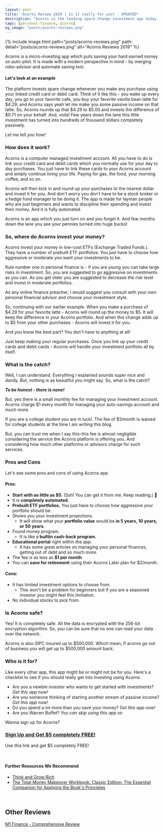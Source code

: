 ```yaml
---
layout: post
title: "Acorns Review 2020 | Is it really for you? - UPDATED"
description: "Acorns is the leading spare change investment app today. Perfect online platform for beginners to start investing at low fees."
tags: [personal-finance, acorns]
og_image: "posts/acorns-reviews.png"
---
```


{% include image.html path="posts/acorns-reviews.png" path-detail="posts/acorns-reviews.png" alt="Acorns Reviews 2019" %}

Acorns is a micro-investing app which puts saving your hard earned money on auto-pilot. It is made with a modern perspective in mind - by merging robo-advisor and automate saving tool.

#### Let's look at an example

The platform invests spare change whenever you make any purchase using your linked credit card or debit card. Think of it like this - you wake up every day, you go to your favorite cafe, you buy your favorite vanilla bean latte for $4.29, and Acorns says yeah let me make you some passive income on that latte. So, Acorns rounds up that $4.29 to $5.00 and invests the difference of $0.71 on your behalf. And, voila! Few years down the lane this little investment has turned into hundreds of thousand dollars completely passively.

_Let me tell you how!_

### How does it work?

Acorns is a computer managed investment account. All you have to do is link your credit card and debit cards which you normally use for your day to day purchases. You just have to link these cards to your Acorns account and simply continue living your life. Paying for gas, the food, your morning coffee, and so on.

Acorns will then kick in and round up your purchases to the nearest dollar and invest it for you. And don't worry you don't have to be a stock broker or a hedge fund manager to be doing it. The app is made for layman people who are just beginners and wants to discipline their spending and invest their money. And it is fully automated.

Acorns is an app which you just turn on and you forget it. And few months down the lane you see your pennies turned into huge bucks!

### So, where do Acorns invest your money?

Acorns invest your money in low-cost ETFs (Exchange Traded Funds.). They have a number of prebuilt ETF portfolios. You just have to choose how aggressive or moderate you want your investments to be.

Rule number one in personal finance is - if you are young you can take large risks in investment. So, you are suggested to go aggressive on investments as you can. As you get older you are suggested to decrease the risk level and invest in moderate portfolios.

As any online finance preacher, I would suggest you consult with your own personal financial advisor and choose your investment style.

So, continuing with our earlier example. When you make a purchase of $4.29 for your favorite latte - Acorns will round up the money to $5. It will keep the difference in your Acorns portfolio. And when this change adds up to \$5 from your other purchases - Acorns will invest it for you.

And you know the best part? You don't have to anything at all!

Just keep making your regular purchases. Once you link up your credit cards and debit cards - Acorns will handle your investment portfolio all by itself.

### What is the catch?

Well, I can understand. Everything I explained sounds super nice and dandy. But, nothing is as beautiful you might say. So, what is the catch?

**_To be honest - there is none!_**

But, yes there is a small monthly fee for managing your investment account. Acorns charge \$1 every month for managing your auto-savings account and much more.

If you are a college student you are in luck!. The fee of \$1/month is waived for college students at the time I am writing this blog.

But, you can trust me when I say this-this fee is almost negligible considering the service the Acorns platform is offering you. And considering how much other platforms or advisors charge for such services.

### Pros and Cons

Let's see some pros and cons of using Acorns app.

#### Pros:

- **Start with as little as \$5.** (Ssh! You can get it from me. Keep reading.) 📖
- It is **completely automated.**
- **Prebuilt ETF portfolios.** You just have to choose how aggressive your portfolio should be.
- Shows you your investment projections.
  - It will show what your **portfolio value** would be **in 5 years, 10 years, or 50 years**.
- Found money program.
  - It is like a **builtin cash-back program.**
- **Educational portal** right within the app.
  - It has some great articles on managing your personal finances, getting out of debt and so much more.
- The fee is as less as **\$1 per month**.
- You can **save for retirement** using their Acorns Later plan for \$2/month.

#### Cons:

- It has limited investment options to choose from.
  - This won't be a problem for beginners but if you are a seasoned investor you might feel this limitation.
- No individual stocks to pick from.

### Is Acorns safe?

Yes! It is completely safe. All the data is encrypted with the 256-bit encryption algorithm. So, you can be sure that no one can read your data over the network.

Acorns is also SIPC insured up to $500,000. Which mean, if acorns go out of business you will get up to $500,000 amount back.

### Who is it for?

Like every other app, this app might be or might not be for you. Here's a checklist to see if you should really get into investing using Acorns.

- Are you a newbie investor who wants to get started with investments? _Get this app now!_
- Are you someone thinking of starting another stream of passive income? _Get this app now!_
- Do you spend a lot more than you save your money? _Get this app now!_
- Are you Warren Buffet? _You can skip using this app sir._

Wanna sign up for Acorns?

### [Sign Up and Get \$5 completely FREE!](http://bit.ly/acornFree)

Use this link and get \$5 completely FREE!

<br/>

#### Further Resources We Recommend

- [Think and Grow Rich](https://amzn.to/2UcepwY)
- [The Total Money Makeover Workbook: Classic Edition: The Essential Companion for Applying the Book's Principles](https://amzn.to/36NkeUh)

<br>

## Other Reviews

[M1 Finance - Comprehensive Review](http://ngninja.com/posts/m1-finance-review-2019)
